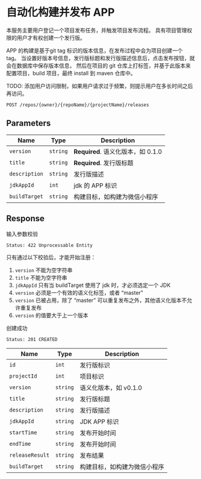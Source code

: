# 自动化构建并发布 APP

本服务主要用户登记一个项目发布任务，并触发项目发布流程。
具有项目管理权限的用户才有权创建一个发行版。

APP 的构建是基于git tag 标识的版本信息，在发布过程中会为项目创建一个 tag。
当设置好版本号信息，发行版标题和发行版描述信息后，点击发布按钮，就会在数据库中保存版本信息，
然后在项目的 git 仓库上打标签，并基于此版本来配置项目，build 项目，最终 install 到 maven 仓库中。

TODO: 添加用户访问限制，如果用户请求过于频繁，则提示用户在多长时间之后再访问。

```text
POST /repos/{owner}/{repoName}/{projectName}/releases
```

## Parameters

| Name          | Type     | Description                        |
| ------------- | -------- | ---------------------------------- |
| `version`     | `string` | **Required**. 语义化版本，如 0.1.0 |
| `title`       | `string` | **Required**. 发行版标题           |
| `description` | `string` | 发行版描述                         |
| `jdkAppId`    | `int`    | jdk 的 APP 标识                    |
| `buildTarget` | `string` | 构建目标，如构建为微信小程序       |

## Response

输入参数校验

```text
Status: 422 Unprocessable Entity
```

只有通过以下校验后，才能开始注册：

1. `version` 不能为空字符串
2. `title` 不能为空字符串
3. `jdkAppId` 只有当 buildTarget 使用了 jdk 时，才必须选定一个 JDK
4. `version` 必须是一个有效的语义化标签，或者 “master"
5. `version` 已被占用，除了 “master” 可以重复发布之外，其他语义化版本不允许重复发布
6. `version` 的值要大于上一个版本

创建成功

```text
Status: 201 CREATED
```

| Name            | Type     | Description                  |
| --------------- | -------- | ---------------------------- |
| `id`            | `int`    | 发行版标识                   |
| `projectId`     | `int`    | 项目标识                     |
| `version`       | `string` | 语义化版本，如 v0.1.0        |
| `title`         | `string` | 发行版标题                   |
| `description`   | `string` | 发行版描述                   |
| `jdkAppId`      | `string` | JDK APP 标识                 |
| `startTime`     | `string` | 发布开始时间                 |
| `endTime`       | `string` | 发布开始时间                 |
| `releaseResult` | `string` | 发布结果                     |
| `buildTarget`   | `string` | 构建目标，如构建为微信小程序 |
